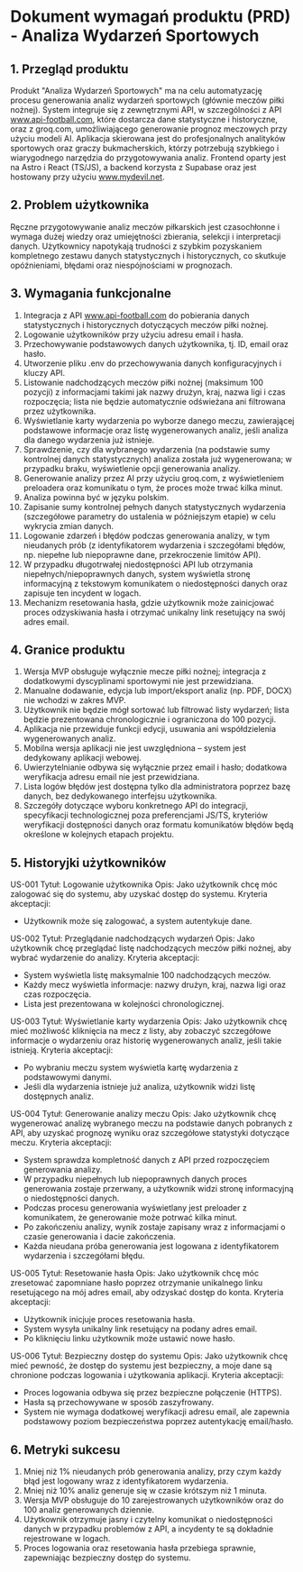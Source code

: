 # Dokument wymagań produktu (PRD) - Analiza Wydarzeń Sportowych

## 1. Przegląd produktu
Produkt "Analiza Wydarzeń Sportowych" ma na celu automatyzację procesu generowania analiz wydarzeń sportowych (głównie meczów piłki nożnej). System integruje się z zewnętrznymi API, w szczególności z API www.api-football.com, które dostarcza dane statystyczne i historyczne, oraz z groq.com, umożliwiającego generowanie prognoz meczowych przy użyciu modeli AI. Aplikacja skierowana jest do profesjonalnych analityków sportowych oraz graczy bukmacherskich, którzy potrzebują szybkiego i wiarygodnego narzędzia do przygotowywania analiz. Frontend oparty jest na Astro i React (TS/JS), a backend korzysta z Supabase oraz jest hostowany przy użyciu www.mydevil.net.

## 2. Problem użytkownika
Ręczne przygotowywanie analiz meczów piłkarskich jest czasochłonne i wymaga dużej wiedzy oraz umiejętności zbierania, selekcji i interpretacji danych. Użytkownicy napotykają trudności z szybkim pozyskaniem kompletnego zestawu danych statystycznych i historycznych, co skutkuje opóźnieniami, błędami oraz niespójnościami w prognozach.

## 3. Wymagania funkcjonalne
1. Integracja z API www.api-football.com do pobierania danych statystycznych i historycznych dotyczących meczów piłki nożnej.
2. Logowanie użytkowników przy użyciu adresu email i hasła.
3. Przechowywanie podstawowych danych użytkownika, tj. ID, email oraz hasło.
4. Utworzenie pliku .env do przechowywania danych konfiguracyjnych i kluczy API.
5. Listowanie nadchodzących meczów piłki nożnej (maksimum 100 pozycji) z informacjami takimi jak nazwy drużyn, kraj, nazwa ligi i czas rozpoczęcia; lista nie będzie automatycznie odświeżana ani filtrowana przez użytkownika.
6. Wyświetlanie karty wydarzenia po wyborze danego meczu, zawierającej podstawowe informacje oraz listę wygenerowanych analiz, jeśli analiza dla danego wydarzenia już istnieje.
7. Sprawdzenie, czy dla wybranego wydarzenia (na podstawie sumy kontrolnej danych statystycznych) analiza została już wygenerowana; w przypadku braku, wyświetlenie opcji generowania analizy.
8. Generowanie analizy przez AI przy użyciu groq.com, z wyświetleniem preloadera oraz komunikatu o tym, że proces może trwać kilka minut.
9. Analiza powinna być w języku polskim.
10. Zapisanie sumy kontrolnej pełnych danych statystycznych wydarzenia (szczegółowe parametry do ustalenia w późniejszym etapie) w celu wykrycia zmian danych.
11. Logowanie zdarzeń i błędów podczas generowania analizy, w tym nieudanych prób (z identyfikatorem wydarzenia i szczegółami błędów, np. niepełne lub niepoprawne dane, przekroczenie limitów API).
12. W przypadku długotrwałej niedostępności API lub otrzymania niepełnych/niepoprawnych danych, system wyświetla stronę informacyjną z tekstowym komunikatem o niedostępności danych oraz zapisuje ten incydent w logach.
13. Mechanizm resetowania hasła, gdzie użytkownik może zainicjować proces odzyskiwania hasła i otrzymać unikalny link resetujący na swój adres email.

## 4. Granice produktu
1. Wersja MVP obsługuje wyłącznie mecze piłki nożnej; integracja z dodatkowymi dyscyplinami sportowymi nie jest przewidziana.
2. Manualne dodawanie, edycja lub import/eksport analiz (np. PDF, DOCX) nie wchodzi w zakres MVP.
3. Użytkownik nie będzie mógł sortować lub filtrować listy wydarzeń; lista będzie prezentowana chronologicznie i ograniczona do 100 pozycji.
4. Aplikacja nie przewiduje funkcji edycji, usuwania ani współdzielenia wygenerowanych analiz.
5. Mobilna wersja aplikacji nie jest uwzględniona – system jest dedykowany aplikacji webowej.
6. Uwierzytelnianie odbywa się wyłącznie przez email i hasło; dodatkowa weryfikacja adresu email nie jest przewidziana.
7. Lista logów błędów jest dostępna tylko dla administratora poprzez bazę danych, bez dedykowanego interfejsu użytkownika.
8. Szczegóły dotyczące wyboru konkretnego API do integracji, specyfikacji technologicznej poza preferencjami JS/TS, kryteriów weryfikacji dostępności danych oraz formatu komunikatów błędów będą określone w kolejnych etapach projektu.

## 5. Historyjki użytkowników

US-001
Tytuł: Logowanie użytkownika
Opis: Jako użytkownik chcę móc zalogować się do systemu, aby uzyskać dostęp do systemu.
Kryteria akceptacji:
- Użytkownik może się zalogować, a system autentykuje dane.

US-002
Tytuł: Przeglądanie nadchodzących wydarzeń
Opis: Jako użytkownik chcę przeglądać listę nadchodzących meczów piłki nożnej, aby wybrać wydarzenie do analizy.
Kryteria akceptacji:
- System wyświetla listę maksymalnie 100 nadchodzących meczów.
- Każdy mecz wyświetla informacje: nazwy drużyn, kraj, nazwa ligi oraz czas rozpoczęcia.
- Lista jest prezentowana w kolejności chronologicznej.

US-003
Tytuł: Wyświetlanie karty wydarzenia
Opis: Jako użytkownik chcę mieć możliwość kliknięcia na mecz z listy, aby zobaczyć szczegółowe informacje o wydarzeniu oraz historię wygenerowanych analiz, jeśli takie istnieją.
Kryteria akceptacji:
- Po wybraniu meczu system wyświetla kartę wydarzenia z podstawowymi danymi.
- Jeśli dla wydarzenia istnieje już analiza, użytkownik widzi listę dostępnych analiz.

US-004
Tytuł: Generowanie analizy meczu
Opis: Jako użytkownik chcę wygenerować analizę wybranego meczu na podstawie danych pobranych z API, aby uzyskać prognozę wyniku oraz szczegółowe statystyki dotyczące meczu.
Kryteria akceptacji:
- System sprawdza kompletność danych z API przed rozpoczęciem generowania analizy.
- W przypadku niepełnych lub niepoprawnych danych proces generowania zostaje przerwany, a użytkownik widzi stronę informacyjną o niedostępności danych.
- Podczas procesu generowania wyświetlany jest preloader z komunikatem, że generowanie może potrwać kilka minut.
- Po zakończeniu analizy, wynik zostaje zapisany wraz z informacjami o czasie generowania i dacie zakończenia.
- Każda nieudana próba generowania jest logowana z identyfikatorem wydarzenia i szczegółami błędu.

US-005
Tytuł: Resetowanie hasła
Opis: Jako użytkownik chcę móc zresetować zapomniane hasło poprzez otrzymanie unikalnego linku resetującego na mój adres email, aby odzyskać dostęp do konta.
Kryteria akceptacji:
- Użytkownik inicjuje proces resetowania hasła.
- System wysyła unikalny link resetujący na podany adres email.
- Po kliknięciu linku użytkownik może ustawić nowe hasło.

US-006
Tytuł: Bezpieczny dostęp do systemu
Opis: Jako użytkownik chcę mieć pewność, że dostęp do systemu jest bezpieczny, a moje dane są chronione podczas logowania i użytkowania aplikacji.
Kryteria akceptacji:
- Proces logowania odbywa się przez bezpieczne połączenie (HTTPS).
- Hasła są przechowywane w sposób zaszyfrowany.
- System nie wymaga dodatkowej weryfikacji adresu email, ale zapewnia podstawowy poziom bezpieczeństwa poprzez autentykację email/hasło.

## 6. Metryki sukcesu
1. Mniej niż 1% nieudanych prób generowania analizy, przy czym każdy błąd jest logowany wraz z identyfikatorem wydarzenia.
2. Mniej niż 10% analiz generuje się w czasie krótszym niż 1 minuta.
3. Wersja MVP obsługuje do 10 zarejestrowanych użytkowników oraz do 100 analiz generowanych dziennie.
4. Użytkownik otrzymuje jasny i czytelny komunikat o niedostępności danych w przypadku problemów z API, a incydenty te są dokładnie rejestrowane w logach.
5. Proces logowania oraz resetowania hasła przebiega sprawnie, zapewniając bezpieczny dostęp do systemu.
